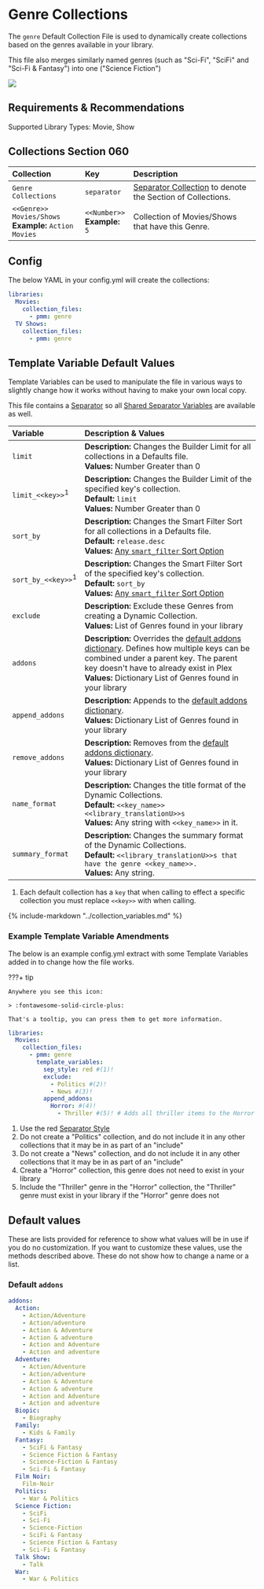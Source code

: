# Genre Collections

The `genre` Default Collection File is used to dynamically create collections based on the genres available in your library.

This file also merges similarly named genres (such as "Sci-Fi", "SciFi" and "Sci-Fi & Fantasy") into one ("Science Fiction")

![](../images/genre.png)

## Requirements & Recommendations

Supported Library Types: Movie, Show

## Collections Section 060

| Collection                                               | Key                              | Description                                                                    |
|:---------------------------------------------------------|:---------------------------------|:-------------------------------------------------------------------------------|
| `Genre Collections`                                      | `separator`                      | [Separator Collection](../separators.md) to denote the Section of Collections. |
| `<<Genre>> Movies/Shows`<br>**Example:** `Action Movies` | `<<Number>>`<br>**Example:** `5` | Collection of Movies/Shows that have this Genre.                               |

## Config

The below YAML in your config.yml will create the collections:

```yaml
libraries:
  Movies:
    collection_files:
      - pmm: genre
  TV Shows:
    collection_files:
      - pmm: genre
```

## Template Variable Default Values

Template Variables can be used to manipulate the file in various ways to slightly change how it works without having to make your own local copy.

This file contains a [Separator](../separators.md) so all [Shared Separator Variables](../separators.md#shared-separator-variables) are available as well.

| Variable                      | Description & Values                                                                                                                                                                                                                                           |
|:------------------------------|:---------------------------------------------------------------------------------------------------------------------------------------------------------------------------------------------------------------------------------------------------------------|
| `limit`                       | **Description:** Changes the Builder Limit for all collections in a Defaults file.<br>**Values:** Number Greater than 0                                                                                                                                        |
| `limit_<<key>>`<sup>1</sup>   | **Description:** Changes the Builder Limit of the specified key's collection.<br>**Default:** `limit`<br>**Values:** Number Greater than 0                                                                                                                     |
| `sort_by`                     | **Description:** Changes the Smart Filter Sort for all collections in a Defaults file.<br>**Default:** `release.desc`<br>**Values:** [Any `smart_filter` Sort Option](../../builders/smart.md#sort-options)                                                    |
| `sort_by_<<key>>`<sup>1</sup> | **Description:** Changes the Smart Filter Sort of the specified key's collection.<br>**Default:** `sort_by`<br>**Values:** [Any `smart_filter` Sort Option](../../builders/smart.md#sort-options)                                                              |
| `exclude`                     | **Description:** Exclude these Genres from creating a Dynamic Collection.<br>**Values:** List of Genres found in your library                                                                                                                                  |
| `addons`                      | **Description:** Overrides the [default addons dictionary](#default-addons). Defines how multiple keys can be combined under a parent key. The parent key doesn't have to already exist in Plex<br>**Values:** Dictionary List of Genres found in your library |
| `append_addons`               | **Description:** Appends to the [default addons dictionary](#default-addons).<br>**Values:** Dictionary List of Genres found in your library                                                                                                                   |
| `remove_addons`               | **Description:** Removes from the [default addons dictionary](#default-addons).<br>**Values:** Dictionary List of Genres found in your library                                                                                                                 |
| `name_format`                 | **Description:** Changes the title format of the Dynamic Collections.<br>**Default:** `<<key_name>> <<library_translationU>>s`<br>**Values:** Any string with `<<key_name>>` in it.                                                                            |
| `summary_format`              | **Description:** Changes the summary format of the Dynamic Collections.<br>**Default:** `<<library_translationU>>s that have the genre <<key_name>>.`<br>**Values:** Any string.                                                                               |

1. Each default collection has a `key` that when calling to effect a specific collection you must replace `<<key>>` with when calling.

{%
   include-markdown "../collection_variables.md"
%}

### Example Template Variable Amendments

The below is an example config.yml extract with some Template Variables added in to change how the file works.

???+ tip

    Anywhere you see this icon:
   
    > :fontawesome-solid-circle-plus:
   
    That's a tooltip, you can press them to get more information.

```yaml
libraries:
  Movies:
    collection_files:
      - pmm: genre
        template_variables:
          sep_style: red #(1)!
          exclude:
            - Politics #(2)!
            - News #(3)!
          append_addons:
            Horror: #(4)!
              - Thriller #(5)! # Adds all thriller items to the Horror collection
```

1.  Use the red [Separator Style](../separators.md#separator-styles)
2.  Do not create a "Politics" collection, and do not include it in any other collections that it may be in as part of an "include"
3.  Do not create a "News" collection, and do not include it in any other collections that it may be in as part of an "include"
4.  Create a "Horror" collection, this genre does not need to exist in your library
5.  Include the "Thriller" genre in the "Horror" collection, the "Thriller" genre must exist in your library if the "Horror" genre does not

## Default values

These are lists provided for reference to show what values will be in use if you do no customization.  If you want to customize these values, use the methods described above.  These do not show how to change a name or a list.

### Default `addons`

```yaml
addons:
  Action:
    - Action/Adventure
    - Action/adventure
    - Action & Adventure
    - Action & adventure
    - Action and Adventure
    - Action and adventure
  Adventure:
    - Action/Adventure
    - Action/adventure
    - Action & Adventure
    - Action & adventure
    - Action and Adventure
    - Action and adventure
  Biopic:
    - Biography
  Family:
    - Kids & Family
  Fantasy:
    - SciFi & Fantasy
    - Science Fiction & Fantasy
    - Science-Fiction & Fantasy
    - Sci-Fi & Fantasy
  Film Noir:
    Film-Noir
  Politics:
    - War & Politics
  Science Fiction:
    - SciFi
    - Sci-Fi
    - Science-Fiction
    - SciFi & Fantasy
    - Science Fiction & Fantasy
    - Sci-Fi & Fantasy
  Talk Show:
    - Talk
  War:
    - War & Politics
```